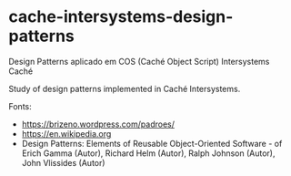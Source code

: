 # cache-intersystems-design-patterns
Design Patterns aplicado em COS (Caché Object Script) Intersystems Caché

Study of design patterns implemented in Caché Intersystems.

Fonts:
- https://brizeno.wordpress.com/padroes/
- https://en.wikipedia.org
- Design Patterns: Elements of Reusable Object-Oriented Software - of Erich Gamma (Autor), Richard Helm (Autor), Ralph Johnson (Autor), John Vlissides (Autor)
